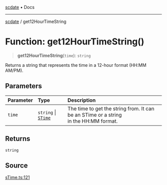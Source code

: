 [scdate](../README.md) • Docs

---

[scdate](../README.md) / get12HourTimeString

# Function: get12HourTimeString()

> **get12HourTimeString**(`time`): `string`

Returns a string that represents the time in a 12-hour format (HH:MM AM/PM).

## Parameters

| Parameter | Type                                       | Description                                                                               |
| :-------- | :----------------------------------------- | :---------------------------------------------------------------------------------------- |
| `time`    | `string` \| [`STime`](../classes/STime.md) | The time to get the string from. It can be an STime or a string<br />in the HH:MM format. |

## Returns

`string`

## Source

[sTime.ts:121](https://github.com/ericvera/scdate/blob/26a0ee551696abb8d0e853bcc8b83fccd84ac8ae/src/sTime.ts#L121)
